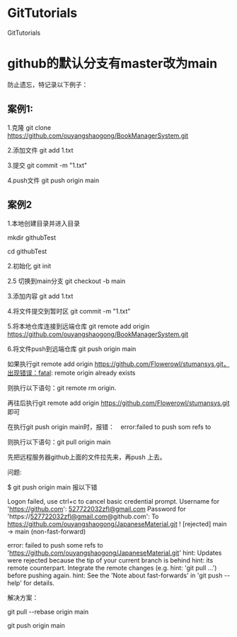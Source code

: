 # GitTutorials
GitTutorials

# github的默认分支有master改为main

防止遗忘，特记录以下例子：
## 案例1:

1.克隆
git clone https://github.com/ouyangshaogong/BookManagerSystem.git

2.添加文件
git add 1.txt

3.提交
git commit -m "1.txt"

4.push文件
git push origin main

## 案例2

1.本地创建目录并进入目录

mkdir githubTest

cd githubTest

2.初始化
git init

2.5 切换到main分支
 git checkout -b main

3.添加内容
git add 1.txt

4.将文件提交到暂时区
git commit -m "1.txt"

5.将本地仓库连接到远端仓库
git remote add origin https://github.com/ouyangshaogong/BookManagerSystem.git

6.将文件push到远端仓库
git push origin main


如果执行git remote add origin https://github.com/Flowerowl/stumansys.git，出现错误：fatal: remote origin already exists 

则执行以下语句：git remote rm origin.

再往后执行git remote add origin https://github.com/Flowerowl/stumansys.git 即可

在执行git push origin main时，报错：　error:failed to push som refs to

则执行以下语句：git pull origin main

先把远程服务器github上面的文件拉先来，再push 上去。

问题:

$ git push origin main 报以下错

Logon failed, use ctrl+c to cancel basic credential prompt.
Username for 'https://github.com': 527722032zfl@gmail.com
Password for 'https://527722032zfl@gmail.com@github.com':
To https://github.com/ouyangshaogong/JapaneseMaterial.git
 ! [rejected]        main -> main (non-fast-forward)
 
 
error: failed to push some refs to 'https://github.com/ouyangshaogong/JapaneseMaterial.git'
hint: Updates were rejected because the tip of your current branch is behind
hint: its remote counterpart. Integrate the remote changes (e.g.
hint: 'git pull ...') before pushing again.
hint: See the 'Note about fast-forwards' in 'git push --help' for details.


解决方案：

git pull --rebase origin main

git push origin main
